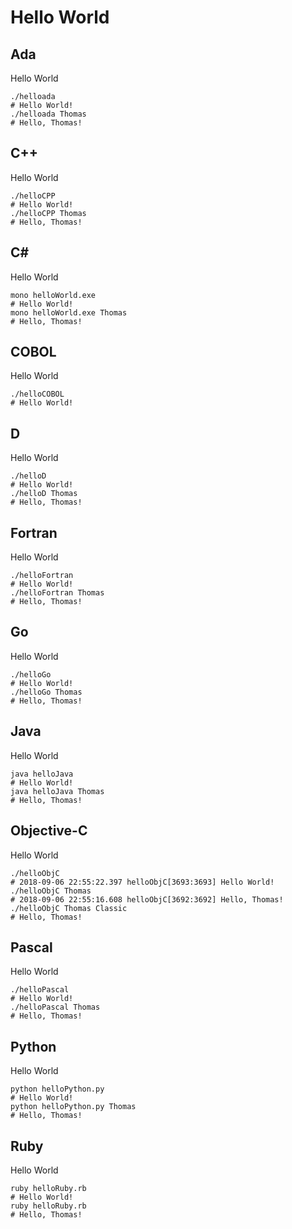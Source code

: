 # Hello World

## Ada
Hello World

    ./helloada
    # Hello World!
    ./helloada Thomas
    # Hello, Thomas!

## C++
Hello World

    ./helloCPP
    # Hello World!
    ./helloCPP Thomas
    # Hello, Thomas!

## C#
Hello World

    mono helloWorld.exe
    # Hello World!
    mono helloWorld.exe Thomas
    # Hello, Thomas!

## COBOL
Hello World

    ./helloCOBOL
    # Hello World!

## D
Hello World

    ./helloD
    # Hello World!
    ./helloD Thomas
    # Hello, Thomas!

## Fortran
Hello World

    ./helloFortran
    # Hello World!
    ./helloFortran Thomas
    # Hello, Thomas!

## Go
Hello World

    ./helloGo
    # Hello World!
    ./helloGo Thomas
    # Hello, Thomas!

## Java
Hello World

    java helloJava
    # Hello World!
    java helloJava Thomas
    # Hello, Thomas!

## Objective-C
Hello World

    ./helloObjC
    # 2018-09-06 22:55:22.397 helloObjC[3693:3693] Hello World!
    ./helloObjC Thomas
    # 2018-09-06 22:55:16.608 helloObjC[3692:3692] Hello, Thomas!
    ./helloObjC Thomas Classic
    # Hello, Thomas!

## Pascal
Hello World

    ./helloPascal
    # Hello World!
    ./helloPascal Thomas
    # Hello, Thomas!

## Python
Hello World

    python helloPython.py
    # Hello World!
    python helloPython.py Thomas
    # Hello, Thomas!

## Ruby
Hello World

    ruby helloRuby.rb
    # Hello World!
    ruby helloRuby.rb
    # Hello, Thomas!
